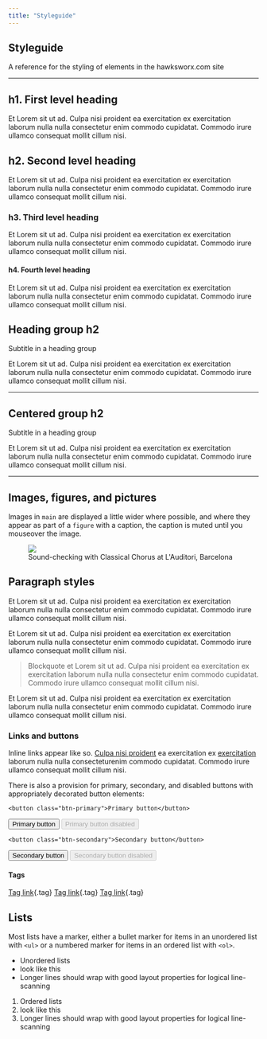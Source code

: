 ```yaml
---
title: "Styleguide"
---
```


<section>
  <hgroup>
    <h1>Styleguide</h1>
    <p>A reference for the styling of elements in the hawksworx.com site</p>
  </hgroup>
</section>

<hr>

<section>

# h1. First level heading

Et Lorem sit ut ad. Culpa nisi proident ea exercitation ex exercitation laborum nulla nulla consectetur enim commodo cupidatat. Commodo irure ullamco consequat mollit cillum nisi.

## h2. Second level heading

Et Lorem sit ut ad. Culpa nisi proident ea exercitation ex exercitation laborum nulla nulla consectetur enim commodo cupidatat. Commodo irure ullamco consequat mollit cillum nisi.

### h3. Third level heading

Et Lorem sit ut ad. Culpa nisi proident ea exercitation ex exercitation laborum nulla nulla consectetur enim commodo cupidatat. Commodo irure ullamco consequat mollit cillum nisi.

#### h4. Fourth level heading

Et Lorem sit ut ad. Culpa nisi proident ea exercitation ex exercitation laborum nulla nulla consectetur enim commodo cupidatat. Commodo irure ullamco consequat mollit cillum nisi.


<hgroup>
  <h2>Heading group h2</h2>
  <p>Subtitle in a heading group</p>
</hgroup>

Et Lorem sit ut ad. Culpa nisi proident ea exercitation ex exercitation laborum nulla nulla consectetur enim commodo cupidatat. Commodo irure ullamco consequat mollit cillum nisi.

<hr>
<div class="center">
<hgroup>
  <h2>Centered group h2</h2>
  <p>Subtitle in a heading group</p>
</hgroup>

Et Lorem sit ut ad. Culpa nisi proident ea exercitation ex exercitation laborum nulla nulla consectetur enim commodo cupidatat. Commodo irure ullamco consequat mollit cillum nisi.

</div>

<hr>

## Images, figures, and pictures

Images in `main` are displayed a little wider where possible, and where they appear as part of a `figure` with a caption, the caption is muted until you mouseover the image.

<figure>
    <img src="/images/cc-barcelona-sound-check.jpg" responsive>
    <figcaption>Sound-checking with Classical Chorus at L'Auditori, Barcelona</figcaption>
</figure>


## Paragraph styles

Et Lorem sit ut ad. Culpa nisi proident ea exercitation ex exercitation laborum nulla nulla consectetur enim commodo cupidatat. Commodo irure ullamco consequat mollit cillum nisi.

Et Lorem sit ut ad. Culpa nisi proident ea exercitation ex exercitation laborum nulla nulla consectetur enim commodo cupidatat. Commodo irure ullamco consequat mollit cillum nisi.

> Blockquote et Lorem sit ut ad. Culpa nisi proident ea exercitation ex exercitation laborum nulla nulla consectetur enim commodo cupidatat. Commodo irure ullamco consequat mollit cillum nisi.

Et Lorem sit ut ad. Culpa nisi proident ea exercitation ex exercitation laborum nulla nulla consectetur enim commodo cupidatat. Commodo irure ullamco consequat mollit cillum nisi.

### Links and buttons

Inline links appear like so. [Culpa nisi proident](/) ea exercitation ex [exercitation](/) laborum nulla nulla consecteturenim commodo cupidatat. Commodo irure ullamco consequat mollit cillum nisi.

There is also a provision for primary, secondary, and disabled buttons with appropriately decorated button elements:

`<button class="btn-primary">Primary button</button>`

<button class="btn-primary">Primary button</button> <button class="btn-primary" disabled>Primary button disabled</button>

`<button class="btn-secondary">Secondary button</button>`

<button class="btn-secondary">Secondary button</button> <button class="btn-secondary" disabled>Secondary button disabled</button>


#### Tags

[Tag link](/){.tag} [Tag link](/){.tag} [Tag link](/){.tag}


## Lists

Most lists have a marker, either a bullet marker for items in an unordered list with `<ul>` or a numbered marker for items in an ordered list with `<ol>`. 

- Unordered lists 
- look like this
- Longer lines should wrap with good layout properties for logical line-scanning

1. Ordered lists 
1. look like this
1. Longer lines should wrap with good layout properties for logical line-scanning



</section>

